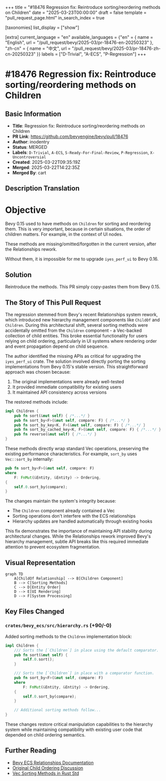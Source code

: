 +++
title = "#18476 Regression fix: Reintroduce sorting/reordering methods on Children"
date = "2025-03-23T00:00:00"
draft = false
template = "pull_request_page.html"
in_search_index = true

[taxonomies]
list_display = ["show"]

[extra]
current_language = "en"
available_languages = {"en" = { name = "English", url = "/pull_request/bevy/2025-03/pr-18476-en-20250323" }, "zh-cn" = { name = "中文", url = "/pull_request/bevy/2025-03/pr-18476-zh-cn-20250323" }}
labels = ["D-Trivial", "A-ECS", "P-Regression"]
+++

# #18476 Regression fix: Reintroduce sorting/reordering methods on Children

## Basic Information
- **Title**: Regression fix: Reintroduce sorting/reordering methods on Children
- **PR Link**: https://github.com/bevyengine/bevy/pull/18476
- **Author**: inodentry
- **Status**: MERGED
- **Labels**: `D-Trivial`, `A-ECS`, `S-Ready-For-Final-Review`, `P-Regression`, `X-Uncontroversial`
- **Created**: 2025-03-22T09:35:19Z
- **Merged**: 2025-03-22T14:22:35Z
- **Merged By**: cart

## Description Translation
# Objective

Bevy 0.15 used to have methods on `Children` for sorting and reordering them. This is very important, because in certain situations, the order of children matters. For example, in the context of UI nodes.

These methods are missing/omitted/forgotten in the current version, after the Relationships rework.

Without them, it is impossible for me to upgrade `iyes_perf_ui` to Bevy 0.16.

## Solution

Reintroduce the methods. This PR simply copy-pastes them from Bevy 0.15.

## The Story of This Pull Request

The regression stemmed from Bevy's recent Relationships system rework, which introduced new hierarchy management components like `ChildOf` and `Children`. During this architectural shift, several sorting methods were accidentally omitted from the `Children` component - a Vec-backed collection of child entities. This broke essential functionality for users relying on child ordering, particularly in UI systems where rendering order and event propagation depend on child sequence.

The author identified the missing APIs as critical for upgrading the `iyes_perf_ui` crate. The solution involved directly porting the sorting implementations from Bevy 0.15's stable version. This straightforward approach was chosen because:

1. The original implementations were already well-tested
2. It provided immediate compatibility for existing users
3. It maintained API consistency across versions

The restored methods include:

```rust
impl Children {
    pub fn sort(&mut self) { /*...*/ }
    pub fn sort_by<F>(&mut self, compare: F) { /*...*/ }
    pub fn sort_by_key<K, F>(&mut self, compare: F) { /*...*/ }
    pub fn sort_by_cached_key<K, F>(&mut self, compare: F) { /*...*/ }
    pub fn reverse(&mut self) { /*...*/ }
}
```

These methods directly wrap standard Vec operations, preserving the existing performance characteristics. For example, `sort_by` uses `Vec::sort_by` internally:

```rust
pub fn sort_by<F>(&mut self, compare: F)
where
    F: FnMut(&Entity, &Entity) -> Ordering,
{
    self.0.sort_by(compare);
}
```

The changes maintain the system's integrity because:
- The `Children` component already contained a Vec<Entity>
- Sorting operations don't interfere with the ECS relationships
- Hierarchy updates are handled automatically through existing hooks

This fix demonstrates the importance of maintaining API stability during architectural changes. While the Relationships rework improved Bevy's hierarchy management, subtle API breaks like this required immediate attention to prevent ecosystem fragmentation.

## Visual Representation

```mermaid
graph TD
    A[ChildOf Relationship] --> B[Children Component]
    B --> C[Sorting Methods]
    C --> D[Entity Order]
    D --> E[UI Rendering]
    D --> F[System Processing]
```

## Key Files Changed

### `crates/bevy_ecs/src/hierarchy.rs` (+90/-0)
Added sorting methods to the `Children` implementation block:

```rust
impl Children {
    /// Sorts the [`Children`] in place using the default comparator.
    pub fn sort(&mut self) {
        self.0.sort();
    }

    /// Sorts the [`Children`] in place with a comparator function.
    pub fn sort_by<F>(&mut self, compare: F)
    where
        F: FnMut(&Entity, &Entity) -> Ordering,
    {
        self.0.sort_by(compare);
    }

    // Additional sorting methods follow...
}
```

These changes restore critical manipulation capabilities to the hierarchy system while maintaining compatibility with existing user code that depended on child ordering semantics.

## Further Reading
- [Bevy ECS Relationships Documentation](https://bevyengine.org/learn/book/ecs-relationships/)
- [Original Child Ordering Discussion](https://github.com/bevyengine/bevy/discussions/18475)
- [Vec Sorting Methods in Rust Std](https://doc.rust-lang.org/std/vec/struct.Vec.html#method.sort)